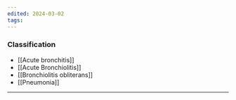 ```yaml
---
edited: 2024-03-02
tags:
---
```

### Classification
- [[Acute bronchitis]]
- [[Acute Bronchiolitis]]
- [[Bronchiolitis obliterans]] 
- [[Pneumonia]] 

---
